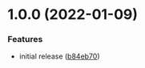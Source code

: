 # 1.0.0 (2022-01-09)


### Features

* initial release ([b84eb70](https://github.com/vtavernier/gem-repositories/commit/b84eb70174e8e3e66d829034f0b316e5cfa3f48b))

